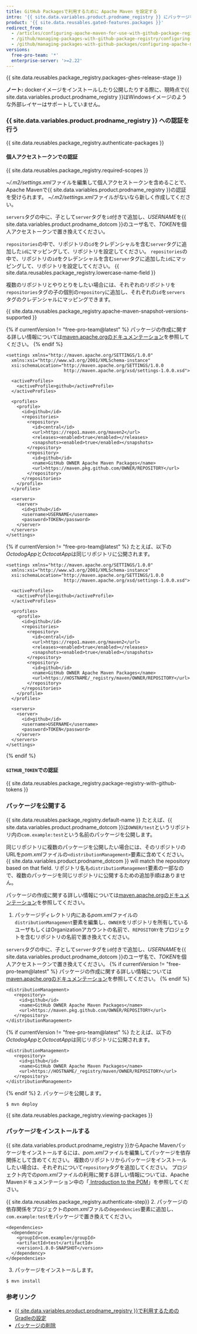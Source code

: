 ```yaml
---
title: GitHub Packagesで利用するために Apache Maven を設定する
intro: '{{ site.data.variables.product.prodname_registry }} にパッケージを公開するよう Apache Mavenを設定し、{{ site.data.variables.product.prodname_registry }} に保存されたパッケージを依存関係としてJavaプロジェクトで利用できます。'
product: '{{ site.data.reusables.gated-features.packages }}'
redirect_from:
  - /articles/configuring-apache-maven-for-use-with-github-package-registry
  - /github/managing-packages-with-github-package-registry/configuring-apache-maven-for-use-with-github-package-registry
  - /github/managing-packages-with-github-packages/configuring-apache-maven-for-use-with-github-packages
versions:
  free-pro-team: '*'
  enterprise-server: '>=2.22'
---
```


{{ site.data.reusables.package_registry.packages-ghes-release-stage }}

**ノート:** dockerイメージをインストールしたり公開したりする際に、現時点で{{ site.data.variables.product.prodname_registry }}はWindowsイメージのような外部レイヤーはサポートしていません。

### {{ site.data.variables.product.prodname_registry }} への認証を行う

{{ site.data.reusables.package_registry.authenticate-packages }}

#### 個人アクセストークンでの認証

{{ site.data.reusables.package_registry.required-scopes }}

*~/.m2/settings.xml*ファイルを編集して個人アクセストークンを含めることで、Apache Mavenで{{ site.data.variables.product.prodname_registry }}の認証を受けられます。 *~/.m2/settings.xml*ファイルがないなら新しく作成してください。

`servers`タグの中に、子として`server`タグを`id`付きで追加し、*USERNAME*を{{ site.data.variables.product.prodname_dotcom }}のユーザ名で、*TOKEN*を個人アクセストークンで置き換えてください。

`repositories`の中で、リポジトリの`id`をクレデンシャルを含む`server`タグに追加した`id`にマッピングして、リポジトリを設定してください。 `repositories`の中で、リポジトリの`id`をクレデンシャルを含む`server`タグに追加した`id`にマッピングして、リポジトリを設定してください。 {{ site.data.reusables.package_registry.lowercase-name-field }}

複数のリポジトリとやりとりをしたい場合には、それぞれのリポジトリを`repositories`タグの子の個別の`repository`に追加し、それぞれの`id`を`servers` タグのクレデンシャルにマッピングできます。

{{ site.data.reusables.package_registry.apache-maven-snapshot-versions-supported }}

{% if currentVersion != "free-pro-team@latest" %}
パッケージの作成に関する詳しい情報については[maven.apache.orgのドキュメンテーション](https://maven.apache.org/guides/getting-started/maven-in-five-minutes.html)を参照してください。
{% endif %}

```
<settings xmlns="http://maven.apache.org/SETTINGS/1.0.0"
  xmlns:xsi="http://www.w3.org/2001/XMLSchema-instance"
  xsi:schemaLocation="http://maven.apache.org/SETTINGS/1.0.0
                      http://maven.apache.org/xsd/settings-1.0.0.xsd">

  <activeProfiles>
    <activeProfile>github</activeProfile>
  </activeProfiles>

  <profiles>
    <profile>
      <id>github</id>
      <repositories>
        <repository>
          <id>central</id>
          <url>https://repo1.maven.org/maven2</url>
          <releases><enabled>true</enabled></releases>
          <snapshots><enabled>true</enabled></snapshots>
        </repository>
        <repository>
          <id>github</id>
          <name>GitHub OWNER Apache Maven Packages</name>
          <url>https://maven.pkg.github.com/OWNER/REPOSITORY</url>
        </repository>
      </repositories>
    </profile>
  </profiles>

  <servers>
    <server>
      <id>github</id>
      <username>USERNAME</username>
      <password>TOKEN</password>
    </server>
  </servers>
</settings>
```

{% if currentVersion != "free-pro-team@latest" %}
たとえば、以下の*OctodogApp*と*OctocatApp*は同じリポジトリに公開されます。

```
<settings xmlns="http://maven.apache.org/SETTINGS/1.0.0"
  xmlns:xsi="http://www.w3.org/2001/XMLSchema-instance"
  xsi:schemaLocation="http://maven.apache.org/SETTINGS/1.0.0
                      http://maven.apache.org/xsd/settings-1.0.0.xsd">

  <activeProfiles>
    <activeProfile>github</activeProfile>
  </activeProfiles>

  <profiles>
    <profile>
      <id>github</id>
      <repositories>
        <repository>
          <id>central</id>
          <url>https://repo1.maven.org/maven2</url>
          <releases><enabled>true</enabled></releases>
          <snapshots><enabled>true</enabled></snapshots>
        </repository>
        <repository>
          <id>github</id>
          <name>GitHub OWNER Apache Maven Packages</name>
          <url>https://HOSTNAME/_registry/maven/OWNER/REPOSITORY</url>
        </repository>
      </repositories>
    </profile>
  </profiles>

  <servers>
    <server>
      <id>github</id>
      <username>USERNAME</username>
      <password>TOKEN</password>
    </server>
  </servers>
</settings>
```
{% endif %}

#### `GITHUB_TOKEN`での認証

{{ site.data.reusables.package_registry.package-registry-with-github-tokens }}

### パッケージを公開する

{{ site.data.reusables.package_registry.default-name }} たとえば、{{ site.data.variables.product.prodname_dotcom }}は`OWNER/test`というリポジトリ内の`com.example:test`という名前のパッケージを公開します。

同じリポジトリに複数のパッケージを公開したい場合には、そのリポジトリのURLを*pom.xml*ファイルの`<distributionManagement>`要素に含めてください。 {{ site.data.variables.product.prodname_dotcom }} will match the repository based on that field. リポジトリ名も`distributionManagement`要素の一部なので、複数のパッケージを同じリポジトリに公開するための追加手順はありません。

パッケージの作成に関する詳しい情報については[maven.apache.orgのドキュメンテーション](https://maven.apache.org/guides/getting-started/maven-in-five-minutes.html)を参照してください。

1. パッケージディレクトリ内にある*pom.xml*ファイルの`distributionManagement`要素を編集し、`OWNER`をリポジトリを所有しているユーザもしくはOrganizationアカウントの名前で、`REPOSITORY`をプロジェクトを含むリポジトリの名前で置き換えてください。

`servers`タグの中に、子として`server`タグを`id`付きで追加し、*USERNAME*を{{ site.data.variables.product.prodname_dotcom }}のユーザ名で、*TOKEN*を個人アクセストークンで置き換えてください。
  {% if currentVersion != "free-pro-team@latest" %}
  パッケージの作成に関する詳しい情報については[maven.apache.orgのドキュメンテーション](https://maven.apache.org/guides/getting-started/maven-in-five-minutes.html)を参照してください。
  {% endif %}
  ```
  <distributionManagement>
     <repository>
       <id>github</id>
       <name>GitHub OWNER Apache Maven Packages</name>
       <url>https://maven.pkg.github.com/OWNER/REPOSITORY</url>
     </repository>
  </distributionManagement>
  ```
  {% if currentVersion != "free-pro-team@latest" %}
  たとえば、以下の*OctodogApp*と*OctocatApp*は同じリポジトリに公開されます。
  ```
  <distributionManagement>
     <repository>
       <id>github</id>
       <name>GitHub OWNER Apache Maven Packages</name>
       <url>https://HOSTNAME/_registry/maven/OWNER/REPOSITORY</url>
     </repository>
  </distributionManagement>
  ```
  {% endif %}
2. パッケージを公開します。

   ```shell
   $ mvn deploy
  ```

{{ site.data.reusables.package_registry.viewing-packages }}

### パッケージをインストールする

{{ site.data.variables.product.prodname_registry }}からApache Mavenパッケージをインストールするには、*pom.xml*ファイルを編集してパッケージを依存関係として含めてください。 複数のリポジトリからパッケージをインストールしたい場合は、それぞれについて`repository`タグを追加してください。 プロジェクト内での*pom.xml*ファイルの利用に関する詳しい情報については、Apache Mavenドキュメンテーション中の「[ Introduction to the POM](https://maven.apache.org/guides/introduction/introduction-to-the-pom.html)」を参照してください。

{{ site.data.reusables.package_registry.authenticate-step}}
2. パッケージの依存関係をプロジェクトの*pom.xml*ファルの`dependencies`要素に追加し、`com.example:test`をパッケージで置き換えてください。

  ```
  <dependencies>
    <dependency>
      <groupId>com.example</groupId>
      <artifactId>test</artifactId>
      <version>1.0.0-SNAPSHOT</version>
    </dependency>
  </dependencies>
  ```
3. パッケージをインストールします。

  ```shell
  $ mvn install
  ```

### 参考リンク

- [{{ site.data.variables.product.prodname_registry }}で利用するためのGradleの設定](/packages/using-github-packages-with-your-projects-ecosystem/configuring-gradle-for-use-with-github-packages)
- [パッケージの削除](/packages/publishing-and-managing-packages/deleting-a-package/)
